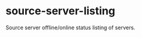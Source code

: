 source-server-listing
=====================

Source server offline/online status listing of servers.
